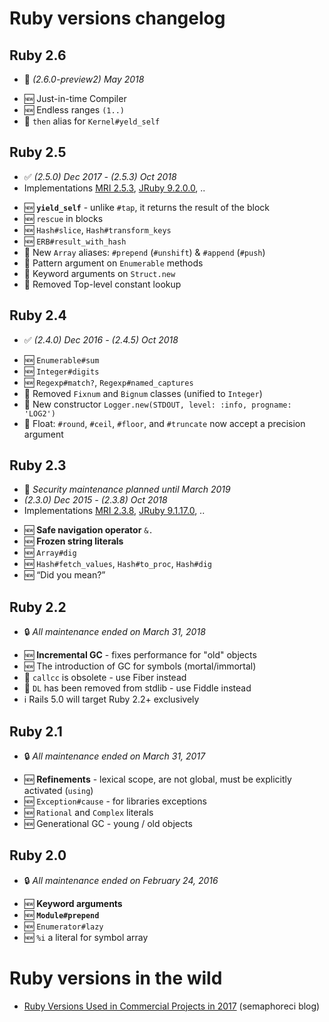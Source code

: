 # Ruby versions changelog


## Ruby 2.6
- :construction: *(2.6.0-preview2) May 2018*

* :new: Just-in-time Compiler
* :new: Endless ranges `(1..)`
* :arrows_counterclockwise: `then` alias for `Kernel#yeld_self`

## Ruby 2.5
- :white_check_mark: *(2.5.0) Dec 2017 - (2.5.3) Oct 2018*
- Implementations [MRI 2.5.3](https://www.ruby-lang.org/en/news/2018/10/18/ruby-2-5-3-released/), [JRuby 9.2.0.0](https://www.jruby.org/2018/05/24/jruby-9-2-0-0), ..

* :new: **`yield_self`** - unlike `#tap`, it returns the result of the block
* :new: `rescue` in blocks
* :new: `Hash#slice`, `Hash#transform_keys`
* :new: `ERB#result_with_hash`
* :arrows_counterclockwise: New `Array` aliases: `#prepend` (`#unshift`) & `#append` (`#push`)
* :arrows_counterclockwise: Pattern argument on `Enumerable` methods
* :arrows_counterclockwise: Keyword arguments on `Struct.new`
* :put_litter_in_its_place: Removed Top-level constant lookup

## Ruby 2.4
- :white_check_mark: *(2.4.0) Dec 2016 - (2.4.5) Oct 2018*

* :new: `Enumerable#sum`
* :new: `Integer#digits`
* :new: `Regexp#match?`, `Regexp#named_captures`
* :put_litter_in_its_place: Removed `Fixnum` and `Bignum` classes (unified to `Integer`)
* :arrows_counterclockwise: New constructor `Logger.new(STDOUT, level: :info, progname: 'LOG2')`
* :arrows_counterclockwise: Float: `#round`, `#ceil`, `#floor`, and `#truncate` now accept a precision argument

## Ruby 2.3
- :closed_lock_with_key: *Security maintenance planned until March 2019*
- *(2.3.0) Dec 2015 - (2.3.8) Oct 2018*
- Implementations [MRI 2.3.8](https://www.ruby-lang.org/en/news/2018/10/17/ruby-2-3-8-released/), [JRuby 9.1.17.0](https://www.jruby.org/2018/04/23/jruby-9-1-17-0), ..

* :new: **Safe navigation operator** `&.`
* :new: **Frozen string literals**
* :new: `Array#dig`
* :new: `Hash#fetch_values`, `Hash#to_proc`, `Hash#dig`
* :new: “Did you mean?”

## Ruby 2.2
- :lock: *All maintenance ended on March 31, 2018*

* :new: **Incremental GC** - fixes performance for "old" objects
* :new: The introduction of GC for symbols (mortal/immortal)
* :put_litter_in_its_place: `callcc` is obsolete - use Fiber instead
* :put_litter_in_its_place: `DL` has been removed from stdlib - use Fiddle instead
* :information_source: Rails 5.0 will target Ruby 2.2+ exclusively

## Ruby 2.1
- :lock: *All maintenance ended on March 31, 2017*

* :new: **Refinements** - lexical scope, are not global, must be explicitly activated (`using`)
* :new: `Exception#cause` - for libraries exceptions
* :new: `Rational` and `Complex` literals
* :new: Generational GC - young / old objects

## Ruby 2.0
- :lock: *All maintenance ended on February 24, 2016*

* :new: **Keyword arguments**
* :new: **`Module#prepend`**
* :new: `Enumerator#lazy`
* :new: `%i` a literal for symbol array

# Ruby versions in the wild

* [Ruby Versions Used in Commercial Projects in 2017](https://semaphoreci.com/blog/2017/11/08/ruby-versions-used-in-commercial-projects-in-2017.html) (semaphoreci blog)
